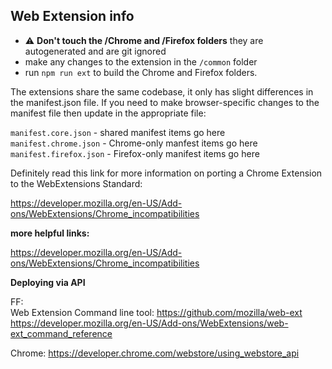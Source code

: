 ## Web Extension info

- :warning: **Don't touch the /Chrome and /Firefox folders** they are autogenerated and are git ignored
- make any changes to the extension in the `/common` folder
- run `npm run ext` to build the Chrome and Firefox folders.


The extensions share the same codebase, it only has slight differences in the manifest.json file. If you need to make browser-specific changes to the manifest file then update in the appropriate file:

`manifest.core.json` - shared manifest items go here    
`manifest.chrome.json` - Chrome-only manfest items go here    
`manifest.firefox.json` - Firefox-only manifest items go here

Definitely read this link for more information on porting a Chrome Extension to the WebExtensions Standard:

https://developer.mozilla.org/en-US/Add-ons/WebExtensions/Chrome_incompatibilities


**more helpful links:**

https://developer.mozilla.org/en-US/Add-ons/WebExtensions/Chrome_incompatibilities

**Deploying via API**

FF:    
Web Extension Command line tool: https://github.com/mozilla/web-ext    
https://developer.mozilla.org/en-US/Add-ons/WebExtensions/web-ext_command_reference

Chrome: https://developer.chrome.com/webstore/using_webstore_api